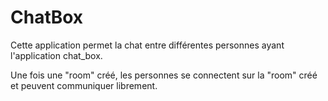 # ChatBox

Cette application permet la chat entre différentes personnes ayant l'application chat_box.

Une fois une "room" créé, les personnes se connectent sur la "room" créé et peuvent communiquer librement.

